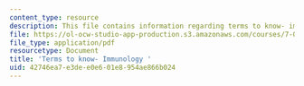 ```yaml
---
content_type: resource
description: This file contains information regarding terms to know- immunology .
file: https://ol-ocw-studio-app-production.s3.amazonaws.com/courses/7-013-introductory-biology-spring-2013/42746ea7e3dee0e601e8954ae866b024_MIT7_013S13_Immunology.pdf
file_type: application/pdf
resourcetype: Document
title: 'Terms to know- Immunology '
uid: 42746ea7-e3de-e0e6-01e8-954ae866b024
---
```

